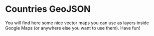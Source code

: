# Countries GeoJSON

You will find here some nice vector maps you can use as layers inside Google Maps (or anywhere else you want to use them). Have fun!
